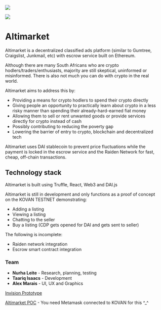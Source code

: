 ![](https://altimarket.surge.sh/img/logo.png)

![](https://altimarket.surge.sh/img/logo2.png)
# Altimarket

Altimarket is a decentralized classified ads platform (similar to Gumtree, Craigslist, Junkmail, etc) with escrow service built on Ethereum. 

Although there are many South Africans who are crypto hodlers/traders/enthusiasts, majority are still skeptical, uninformed or misinformed. There is also not much you can do with crypto in the real world. 

Altimarket aims to address this by:
- Providing a means for crypto hodlers to spend their crypto directly
- Giving people an opportunity to practically learn about crypto in a less risky manner than spending their already-hard-earned fiat money 
- Allowing them to sell or rent unwanted goods or provide services directly for crypto instead of cash
- Possibly contributing to reducing the poverty gap
- Lowering the barrier of entry to crypto, blockchain and decentralized tech

Altimarket uses DAI stablecoin to prevent price fluctuations while the payment is locked in the escrow service and the Raiden Network for fast, cheap, off-chain transactions.

## Technology stack
Altimarket is built using Truffle, React, Web3 and DAI.js

Altimarket is still in development and only functions as a proof of concept on the KOVAN TESTNET demonstrating:
- Adding a listing 
- Viewing a listing 
- Chatting to the seller
- Buy a listing (CDP gets opened for DAI and gets sent to seller)

The following is incomplete:
- Raiden network integration
- Escrow smart contract integration

### Team
- **Nurha Leite** - Research, planning, testing
- **Taariq Isaacs** - Development
- **Alex Marais** - UI, UX and Graphics

[Invision Prototype](https://projects.invisionapp.com/share/CRRN3OEFKH7#/screens/359194224_Landing_Page_Copy)

[Altimarket POC](https://altimarket.surge.sh) - You need Metamask connected to KOVAN for this ^_^